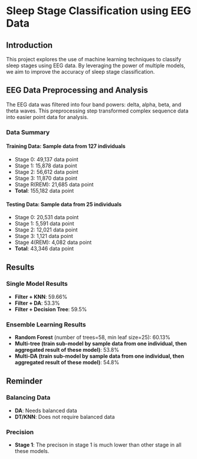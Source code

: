 # Sleep Stage Classification using EEG Data

## Introduction
This project explores the use of machine learning techniques to classify sleep stages using EEG data. By leveraging the power of multiple models, we aim to improve the accuracy of sleep stage classification.

## EEG Data Preprocessing and Analysis
The EEG data was filtered into four band powers: delta, alpha, beta, and theta waves. This preprocessing step transformed complex sequence data into easier point data for analysis. 

### Data Summary
#### Training Data: Sample data from 127 individuals
- Stage 0: 49,137 data point
- Stage 1: 15,878 data point
- Stage 2: 56,612 data point
- Stage 3: 11,870 data point
- Stage R(REM): 21,685 data point
- **Total**: 155,182 data point
  
#### Testing Data: Sample data from 25 individuals
- Stage 0: 20,531 data point
- Stage 1: 5,591 data point
- Stage 2: 12,021 data point
- Stage 3: 1,121 data point
- Stage 4(REM): 4,082 data point
- **Total**: 43,346 data point

## Results

### Single Model Results
- **Filter + KNN**: 59.66%
- **Filter + DA**: 53.3%
- **Filter + Decision Tree**: 59.5%

### Ensemble Learning Results
- **Random Forest** (number of trees=58, min leaf size=25): 60.13%
- **Multi-tree (train sub-model by sample data from one individual, then aggregated result of these model)**: 53.8%
- **Multi-DA (train sub-model by sample data from one individual, then aggregated result of these model)**: 54.8%

## Reminder

### Balancing Data
- **DA**: Needs balanced data
- **DT/KNN**: Does not require balanced data

### Precision
- **Stage 1**: The precison in stage 1 is much lower than other stage in all these models.





